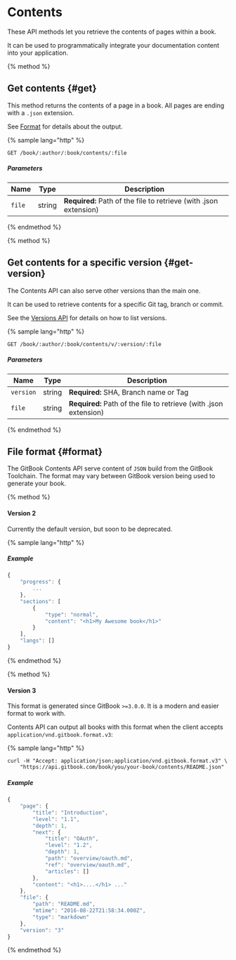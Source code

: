 # Contents

These API methods let you retrieve the contents of pages within a book.

It can be used to programmatically integrate your documentation content into your application.

{% method %}
## Get contents {#get}

This method returns the contents of a page in a book. All pages are ending with a `.json` extension.

See [Format](#format) for details about the output.

{% sample lang="http" %}
```
GET /book/:author/:book/contents/:file
```

##### Parameters

| Name | Type | Description |
| ---- | ---- | ----------- |
| `file` | string | **Required:** Path of the file to retrieve (with .json extension) |
{% endmethod %}

{% method %}
## Get contents for a specific version {#get-version}

The Contents API can also serve other versions than the main one.

It can be used to retrieve contents for a specific Git tag, branch or commit.

See the [Versions API](./versions.md) for details on how to list versions.

{% sample lang="http" %}
```
GET /book/:author/:book/contents/v/:version/:file
```

##### Parameters

| Name | Type | Description |
| ---- | ---- | ----------- |
| `version` | string | **Required:** SHA, Branch name or Tag |
| `file` | string | **Required:** Path of the file to retrieve (with .json extension) |
{% endmethod %}

## File format {#format}

The GitBook Contents API serve content of `JSON` build from the GitBook Toolchain. The format may vary between GitBook version being used to generate your book.

{% method %}
#### Version 2

Currently the default version, but soon to be deprecated.

{% sample lang="http" %}
##### Example

```js
{
    "progress": {
        ...
    },
    "sections": [
        {
            "type": "normal",
            "content": "<h1>My Awesome book</h1>"
        }
    ],
    "langs": []
}
```
{% endmethod %}

{% method %}
#### Version 3

This format is generated since GitBook `>=3.0.0`. It is a modern and easier format to work with.

Contents API can output all books with this format when the client accepts `application/vnd.gitbook.format.v3`:

{% sample lang="http" %}
```
curl -H "Accept: application/json;application/vnd.gitbook.format.v3" \
    "https://api.gitbook.com/book/you/your-book/contents/README.json"
```

##### Example

```js
{
    "page": {
        "title": "Introduction",
        "level": "1.1",
        "depth": 1,
        "next": {
            "title": "OAuth",
            "level": "1.2",
            "depth": 1,
            "path": "overview/oauth.md",
            "ref": "overview/oauth.md",
            "articles": []
        },
        "content": "<h1>....</h1> ..."
    },
    "file": {
        "path": "README.md",
        "mtime": "2016-08-22T21:58:34.000Z",
        "type": "markdown"
    },
    "version": "3"
}
```
{% endmethod %}
